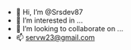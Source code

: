 - 👋 Hi, I’m @Srsdev87
- 👀 I’m interested in ...
- 💞️ I’m looking to collaborate on ...
- 📫 servw23@gmail.com

<!---
Srsdev87/Srsdev87 is a ✨ special ✨ repository because its `README.md` (this file) appears on your GitHub profile.
You can click the Preview link to take a look at your changes.
--->
